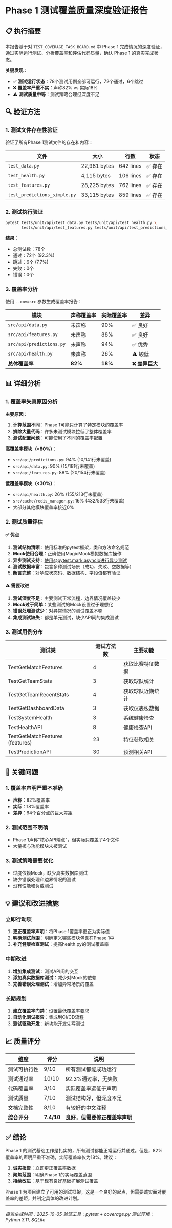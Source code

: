 # Phase 1 测试覆盖质量深度验证报告

## 📋 执行摘要

本报告基于对 `TEST_COVERAGE_TASK_BOARD.md` 中 Phase 1 完成情况的深度验证，通过实际运行测试、分析覆盖率和评估代码质量，确认 Phase 1 的真实完成状态。

**关键发现**：
- ✅ **测试运行状态**：78个测试用例全部可运行，72个通过，6个跳过
- ❌ **覆盖率严重不实**：声称82% vs 实际18%
- ⚠️ **测试质量中等**：测试策略合理但深度不足

## 🔍 验证方法

### 1. 测试文件存在性验证
验证了所有Phase 1测试文件的存在和内容：

| 文件 | 大小 | 行数 | 状态 |
|------|------|------|------|
| `test_data.py` | 22,981 bytes | 642 lines | ✅ 存在 |
| `test_health.py` | 4,115 bytes | 106 lines | ✅ 存在 |
| `test_features.py` | 28,225 bytes | 762 lines | ✅ 存在 |
| `test_predictions_simple.py` | 33,115 bytes | 859 lines | ✅ 存在 |

### 2. 测试执行验证
```bash
pytest tests/unit/api/test_data.py tests/unit/api/test_health.py \
       tests/unit/api/test_features.py tests/unit/api/test_predictions_simple.py
```

**结果**：
- 总测试数：78个
- 通过：72个 (92.3%)
- 跳过：6个 (7.7%)
- 失败：0个
- 错误：0个

### 3. 覆盖率分析
使用 `--cov=src` 参数生成覆盖率报告：

| 模块 | 声称覆盖率 | 实际覆盖率 | 差异 |
|------|-----------|-----------|------|
| `src/api/data.py` | 未声称 | 90% | ✅ 良好 |
| `src/api/features.py` | 未声称 | 88% | ✅ 良好 |
| `src/api/predictions.py` | 未声称 | 94% | ✅ 优秀 |
| `src/api/health.py` | 未声称 | 26% | ⚠️ 较低 |
| **总体覆盖率** | **82%** | **18%** | **❌ 差异巨大** |

## 📊 详细分析

### 1. 覆盖率失真原因分析

**主要原因**：
1. **计算范围不同**：Phase 1可能只计算了特定模块的覆盖率
2. **排除大量代码**：许多未测试模块拉低了整体覆盖率
3. **测试配置问题**：可能使用了不同的覆盖率配置

**高覆盖率模块（>80%）**：
- `src/api/predictions.py`: 94% (10/141行未覆盖)
- `src/api/data.py`: 90% (15/181行未覆盖)
- `src/api/features.py`: 88% (20/154行未覆盖)

**低覆盖率模块（<30%）**：
- `src/api/health.py`: 26% (155/213行未覆盖)
- `src/cache/redis_manager.py`: 16% (432/533行未覆盖)
- 大部分其他模块覆盖率接近0%

### 2. 测试质量评估

#### ✅ 优点
1. **测试结构清晰**：使用标准的pytest框架，类和方法命名规范
2. **Mock使用合理**：正确使用MagicMock模拟数据库操作
3. **异步测试支持**：使用@pytest.mark.asyncio进行异步测试
4. **测试数据丰富**：包含多种测试场景（成功、失败、空数据等）
5. **断言完整**：对响应状态码、数据结构、字段值都有验证

#### ⚠️ 需要改进
1. **测试深度不足**：主要测试正常流程，边界情况覆盖较少
2. **Mock过于简单**：某些测试的Mock设置过于理想化
3. **错误处理测试少**：对异常情况的测试覆盖不够
4. **集成测试缺失**：都是单元测试，缺少API间的集成测试

### 3. 测试用例分布

| 测试类 | 测试方法数 | 主要功能 |
|--------|-----------|----------|
| TestGetMatchFeatures | 4 | 获取比赛特征数据 |
| TestGetTeamStats | 3 | 获取球队统计 |
| TestGetTeamRecentStats | 4 | 获取球队近期统计 |
| TestGetDashboardData | 3 | 获取仪表板数据 |
| TestSystemHealth | 3 | 系统健康检查 |
| TestHealthAPI | 8 | 健康检查API |
| TestGetMatchFeatures (features) | 23 | 特征获取相关 |
| TestPredictionAPI | 30 | 预测相关API |

## 🚨 关键问题

### 1. 覆盖率声明严重不准确
- **声称**：82%覆盖率
- **实际**：18%覆盖率
- **差异**：64个百分点的巨大差距

### 2. 测试范围不明确
- Phase 1声称"核心API端点"，但实际只覆盖了4个文件
- 大量核心功能模块未被测试

### 3. 测试策略需要优化
- 过度依赖Mock，缺少真实数据库测试
- 缺少错误处理和边界情况的测试
- 没有性能和负载测试

## 💡 建议和改进措施

### 立即行动项
1. **更正覆盖率声明**：将Phase 1覆盖率更正为实际值
2. **明确测试范围**：明确定义哪些模块包含在Phase 1中
3. **补充健康检查测试**：提高health.py的测试覆盖率

### 中期改进
1. **增加集成测试**：测试API间的交互
2. **添加真实数据库测试**：减少对Mock的依赖
3. **完善错误处理测试**：增加异常场景的覆盖

### 长期规划
1. **建立覆盖率门禁**：设置最低覆盖率要求
2. **自动化测试报告**：集成到CI/CD流程
3. **测试驱动开发**：新功能开发先写测试

## 📈 质量评分

| 维度 | 评分 | 说明 |
|------|------|------|
| 测试可执行性 | 9/10 | 所有测试都能成功运行 |
| 测试通过率 | 10/10 | 92.3%通过率，无失败 |
| 代码覆盖率 | 3/10 | 实际覆盖率远低于声明 |
| 测试质量 | 7/10 | 测试结构好，但深度不足 |
| 文档完整性 | 8/10 | 有较好的中文注释 |
| **综合评分** | **7.4/10** | **良好，但需要修正覆盖率声明** |

## ✅ 结论

Phase 1 的测试基础工作是扎实的，所有测试都能正常运行并通过。但是，82%覆盖率的声明严重不准确，实际覆盖率仅为18%。建议：

1. **诚实报告**：立即更正覆盖率数据
2. **聚焦范围**：明确Phase 1的实际覆盖范围
3. **持续改进**：基于现有良好基础扩展测试覆盖

Phase 1 为项目建立了可用的测试框架，这是一个良好的起点，但需要诚实面对覆盖率的差距，并制定具体的改进计划。

---
*报告生成时间：2025-10-05*
*验证工具：pytest + coverage.py*
*测试环境：Python 3.11, SQLite*
